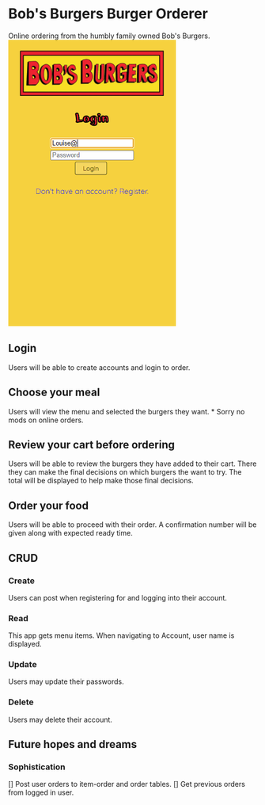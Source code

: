 # Bob's Burgers Burger Orderer

Online ordering from the humbly family owned Bob's Burgers.
![selectionGif](/Bobsburgers.gif)

## Login

Users will be able to create accounts and login to order.

## Choose your meal

Users will view the menu and selected the burgers they want. \* Sorry no mods on online orders.

## Review your cart before ordering

Users will be able to review the burgers they have added to their cart.
There they can make the final decisions on which burgers the want to try.
The total will be displayed to help make those final decisions.

## Order your food

Users will be able to proceed with their order.
A confirmation number will be given along with expected ready time.

## CRUD

### Create

Users can post when registering for and logging into their account.

### Read

This app gets menu items.
When navigating to Account, user name is displayed.

### Update

Users may update their passwords.

### Delete

Users may delete their account.

## Future hopes and dreams

### Sophistication

[] Post user orders to item-order and order tables.
[] Get previous orders from logged in user.
